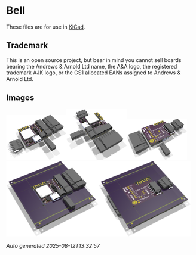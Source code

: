 # Bell

These files are for use in [KiCad](https://www.kicad.org).

## Trademark

This is an open source project, but bear in mind you cannot sell boards bearing the Andrews & Arnold Ltd name, the A&A logo, the registered trademark AJK logo, or the GS1 allocated EANs assigned to Andrews & Arnold Ltd.

## Images

<img src='Bell.png' width=32%><img src='Bell-90.png' width=32%><img src='Bell-bottom.png' width=32%>
<img src='Bell-panel.png' width=49%><img src='Bell-panel-bottom.png' width=49%>

*Auto generated 2025-08-12T13:32:57*
